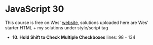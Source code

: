 # JavaScript 30
This course is free on Wes' [website](https://javascript30.com/ 'JavaScript 30'), solutions uploaded here are Wes' starter HTML + my solutions under style/script tag

- **10. Hold Shift to Check Multiple Checkboxes** lines: 98 - 134 

